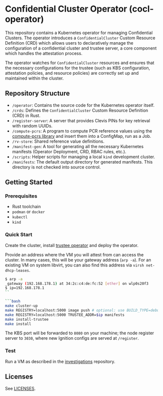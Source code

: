 # Confidential Cluster Operator (cocl-operator)

This repository contains a Kubernetes operator for managing Confidential Clusters. The operator introduces a 
`ConfidentialCluster` Custom Resource Definition (CRD) which allows users to declaratively manage the configuration 
of a confidential cluster and trustee server, a core component which handles the attestation process.

The operator watches for `ConfidentialCluster` resources and ensures that the necessary configurations for the trustee 
(such as KBS configuration, attestation policies, and resource policies) are correctly set up and maintained 
within the cluster.

## Repository Structure

-   `/operator`: Contains the source code for the Kubernetes operator itself.
-   `/crds`: Defines the `ConfidentialCluster` Custom Resource Definition (CRD) in Rust.
-   `/register-server`: A server that provides Clevis PINs for key retrieval with random UUIDs.
-   `/compute-pcrs`: A program to compute PCR reference values using the [compute-pcrs library](https://github.com/confidential-clusters/compute-pcrs) and insert them into a ConfigMap, run as a Job.
-   `/rv-store`: Shared reference value definitions.
-   `/manifest-gen`: A tool for generating all the necessary Kubernetes manifests (Operator Deployment, CRD, RBAC rules, etc.).
-   `/scripts`: Helper scripts for managing a local `kind` development cluster.
-   `/manifests`: The default output directory for generated manifests. This directory is not checked into source control.

## Getting Started

### Prerequisites

-   Rust toolchain
-   `podman` or `docker`
-   `kubectl`
-   `kind`

### Quick Start

Create the cluster, install [trustee operator](https://github.com/confidential-containers/trustee-operator) and deploy 
the operator.

Provide an address where the VM you will attest from can access the cluster.
In many cases, this will be your gateway address (`arp -a`).
For an existing VM on system libvirt, you can also find this address via `virsh net-dhcp-leases`.

```bash
$ arp -a
_gateway (192.168.178.1) at 34:2c:c4:de:fc:52 [ether] on wlp0s20f3
$ ip=192.168.178.1
``

```bash
make cluster-up
make REGISTRY=localhost:5000 image push # optional: use BUILD_TYPE=debug
make REGISTRY=localhost:5000 TRUSTEE_ADDR=$ip manifests
make install-trustee
make install
```

The KBS port will be forwarded to `8080` on your machine; the node register server to `3030`, where new Ignition configs are served at `/register`.

### Test

Run a VM as described in the
[investigations](https://github.com/confidential-clusters/investigations?tab=readme-ov-file#example-with-the-confidential-clusters-operator-and-a-local-vm)
repository.

## Licenses

See [LICENSES](LICENSES).
